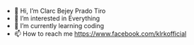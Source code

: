 - 👋 Hi, I’m Clarc Bejey Prado Tiro
- 👀 I’m interested in Everything
- 🌱 I’m currently learning coding
- 📫 How to reach me https://www.facebook.com/klrkofficial

<!---
tirojamxga/tirojamxga is a ✨ special ✨ repository because its `README.md` (this file) appears on your GitHub profile.
You can click the Preview link to take a look at your changes.
--->
